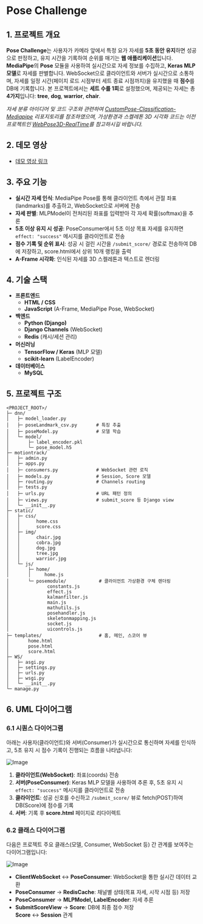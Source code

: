 # Pose Challenge

## 1. 프로젝트 개요
**Pose Challenge**는 사용자가 카메라 앞에서 특정 요가 자세를 **5초 동안 유지**하면 성공으로 판정하고, 유지 시간을 기록하여 순위를 매기는 **웹 애플리케이션**입니다. **MediaPipe**의 **Pose** 모듈을 사용하여 실시간으로 자세 정보를 수집하고, **Keras MLP 모델**로 자세를 판별합니다. WebSocket으로 클라이언트와 서버가 실시간으로 소통하며, 자세를 일정 시간(페이지 로드 시점부터 세트 종료 시점까지)을 유지했을 때 **점수**를 DB에 기록합니다. 본 프로젝트에서는 **세트 수를 1회**로 설정했으며, 제공되는 자세는 총 **4가지**입니다: **tree**, **dog**, **warrior**, **chair**.

*자세 분류 아이디어 및 코드 구조와 관련하여 [CustomPose-Classification-Mediapipe](https://github.com/naseemap47/CustomPose-Classification-Mediapipe) 리포지토리를 참조하였으며, 가상환경과 스켈레톤 3D 시각화 코드는 이전 프로젝트인 [WebPose3D-RealTime](https://github.com/gstls/WebPose3D-RealTime)를 참고하시길 바랍니다.*

## 2. 데모 영상
- [데모 영상 링크](https://example.com/demo)  
  
## 3. 주요 기능
- **실시간 자세 인식**: MediaPipe Pose를 통해 클라이언트 측에서 관절 좌표(landmarks)를 추출하고, WebSocket으로 서버에 전송  
- **자세 판별**: MLPModel이 전처리된 좌표를 입력받아 각 자세 확률(softmax)을 추론  
- **5초 이상 유지 시 성공**: PoseConsumer에서 5초 이상 목표 자세를 유지하면 `effect: "success"` 메시지를 클라이언트로 전송  
- **점수 기록 및 순위 표시**: 성공 시 걸린 시간을 `/submit_score/` 경로로 전송하여 DB에 저장하고, score.html에서 상위 10개 랭킹을 출력  
- **A-Frame 시각화**: 인식된 자세를 3D 스켈레톤과 텍스트로 렌더링  

## 4. 기술 스택
- **프론트엔드**  
  - **HTML / CSS**  
  - **JavaScript** (A-Frame, MediaPipe Pose, WebSocket)
- **백엔드**  
  - **Python (Django)**  
  - **Django Channels** (WebSocket)  
  - **Redis** (캐시/세션 관리)  
- **머신러닝**  
  - **TensorFlow / Keras** (MLP 모델)  
  - **scikit-learn** (LabelEncoder)
- **데이터베이스**  
  - **MySQL**


## 5. 프로젝트 구조
```
<PROJECT_ROOT>/
├─ dnn/
│   ├─ model_loader.py
│   ├─ poseLandmark_csv.py       # 특징 추출 
│   ├─ poseModel.py              # 모델 학습 
│   └─ model/
│       ├─ label_encoder.pkl
│       └─ pose_model.h5
├─ motiontrack/
│   ├─ admin.py
│   ├─ apps.py
│   ├─ consumers.py              # WebSocket 관련 로직
│   ├─ models.py                 # Session, Score 모델
│   ├─ routing.py                # Channels routing
│   ├─ tests.py
│   ├─ urls.py                   # URL 패턴 정의
│   ├─ views.py                  # submit_score 등 Django view
│   └─ __init__.py
├─ static/
│   ├─ css/
│   │      home.css
│   │      score.css
│   ├─ img/
│   │      chair.jpg
│   │      cobra.jpg
│   │      dog.jpg
│   │      tree.jpg
│   │      warrior.jpg
│   └─ js/
│       ├─ home/
│       │     home.js
│       └─ posemodule/            # 클라이언트 가상환경 구체 렌더링 
│              constants.js
│              effect.js
│              kalmanfilter.js
│              main.js
│              mathutils.js
│              posehandler.js
│              skeletonmapping.js
│              socket.js
│              uicontrols.js
├─ templates/                     # 홈, 메인, 스코어 뷰
│       home.html
│       pose.html
│       score.html
├─ WS/
│   ├─ asgi.py
│   ├─ settings.py
│   ├─ urls.py
│   ├─ wsgi.py
│   └─ __init__.py
└─ manage.py
```


## 6. UML 다이어그램

### 6.1 시퀀스 다이어그램
아래는 사용자(클라이언트)와 서버(Consumer)가 실시간으로 통신하며 자세를 인식하고, 5초 유지 시 점수 기록이 진행되는 흐름을 나타냅니다:

![Image](https://github.com/user-attachments/assets/c759bf86-53c7-4721-af4a-e0658b077ef5)

1. **클라이언트(WebSocket)**: 좌표(coords) 전송  
2. **서버(PoseConsumer)**: Keras MLP 모델을 사용하여 추론 후, 5초 유지 시 `effect: "success"` 메시지를 클라이언트로 전송  
3. **클라이언트**: 성공 신호를 수신하고 `/submit_score/` 뷰로 fetch(POST)하여 DB(Score)에 점수를 기록  
4. **서버**: 기록 후 **score.html** 페이지로 리다이렉트

### 6.2 클래스 다이어그램
다음은 프로젝트 주요 클래스(모델, Consumer, WebSocket 등) 간 관계를 보여주는 다이어그램입니다:

![Image](https://github.com/user-attachments/assets/7a95c251-f4d2-447a-a442-c564cb9c1ada)

- **ClientWebSocket** ↔ **PoseConsumer**: WebSocket을 통한 실시간 데이터 교환
- **PoseConsumer** → **RedisCache**: 채널별 상태(목표 자세, 시작 시점 등) 저장
- **PoseConsumer** → **MLPModel, LabelEncoder**: 자세 추론
- **SubmitScoreView** → **Score**: DB에 최종 점수 저장  
  **Score** ↔ **Session** 관계


